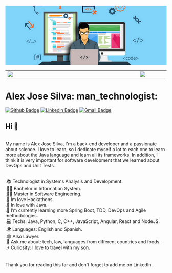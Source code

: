<p align="center">
  <img src="https://raw.githubusercontent.com/alexjosesilva/alexjosesilva/master/Framework.png" />
</p>

<center>
  <table>
    <tr>
        <td><img width="400px" align="left" src="https://github-readme-stats.vercel.app/api/top-langs/?username=alexjosesilva&hide=html&layout=compact&theme=default" /></td>
        <td><img width="495px" align="left" src="https://github-readme-stats.vercel.app/api?username=alexjosesilva&theme=default" /></td>
    </tr>   
  </table>
</center>



# Alex Jose Silva: man_technologist:

[![Github Badge](https://img.shields.io/badge/-Github-000?style=flat-square&logo=Github&logoColor=white&link=https://github.com/alexjosesilva)](https://github.com/alexjosesilva)
[![Linkedin Badge](https://img.shields.io/badge/-LinkedIn-blue?style=flat-square&logo=Linkedin&logoColor=white&link=https://www.linkedin.com/in/alexjosesilva/)](https://www.linkedin.com/in/alexjosesilva/)
[![Gmail Badge](https://img.shields.io/badge/-Gmail-c14438?style=flat-square&logo=Gmail&logoColor=white&link=mailto:alexjosesilvati@gmail.com)](mailto:alexjosesilvati@gmail.com/)
<br/>
## Hi 👋 

<br/>
My name is Alex Jose Silva, I'm a back-end developer and a passionate about science.
I love to learn, so I dedicate myself a lot to each one to learn more about the Java language and learn all its frameworks. In addition, I think it is very important for software development that we learned about DevOps and Unit Tests.

<br/>.📚 Technologist in Systems Analysis and Development.
<br/> .👩‍🎓 Bachelor in Information System.
<br/> .👩‍🎓 Master in Software Engineering.
<br/>.🏢 Im love Hackathons.
<br/>.💙 In love with Java.
<br/>.🌱 I’m currently learning more Spring Boot, TDD, DevOps and Agile methodologies.
<br/>.💻  Techs: Java, Python, C, C++, JavaScript, Angular, React and NodeJS.
<br/>.🌍 Languages: English and Spanish.
<br/>.😄 Also Lawyer.
<br/>.💬 Ask me about: tech, law, languages from different countries and foods.
<br/> .⚡ Curiosity: I love to travel with my son.

<br/>Thank you for reading this far and don't forget to add me on LinkedIn.
